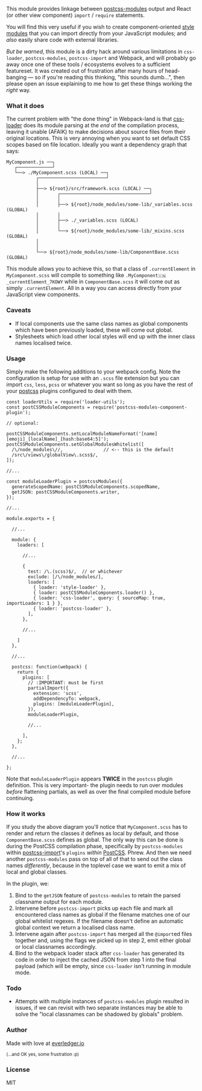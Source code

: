 This module provides linkage between [postcss-modules](https://github.com/css-modules/postcss-modules) output and React (or other view component) `import` / `require` statements.

You will find this very useful if you wish to create component-oriented [style modules](https://github.com/css-modules/css-modules#css-modules) that you can import directly from your JavaScript modules; and *also* easily share code with external libraries.

*But be warned*, this module is a dirty hack around various limitations in `css-loader`, `postcss-modules`, `postcss-import` and Webpack, and will probably go away once one of these tools / ecosystems evolves to a sufficient featureset. It was created out of frustration after many hours of head-banging &mdash; so if you're reading this thinking, "this sounds dumb...", then please open an issue explaining to me how to get these things working the *right* way.


### What it does

The current problem with "the done thing" in Webpack-land is that [css-loader](https://github.com/webpack/css-loader) does its module parsing at the *end* of the compilation process, leaving it unable (AFAIK) to make decisions about source files from their original locations. This is very annoying when you want to set default CSS scopes based on file location. Ideally you want a dependency graph that says:

```
MyComponent.js ──┐
   ┌─────────────┘
   └──> ./MyComponent.scss (LOCAL) ──┐
           ┌─────────────────────────┘
           │
           ├──> ${root}/src/framework.scss (LOCAL) ──┐
           │       ┌─────────────────────────────────┘
           │       │
           │       ├──> ${root}/node_modules/some-lib/_variables.scss (GLOBAL)
           │       │
           │       ├──> ./_variables.scss (LOCAL)
           │       │
           │       └──> ${root}/node_modules/some-lib/_mixins.scss (GLOBAL)
           │
           │
           └──> ${root}/node_modules/some-lib/ComponentBase.scss (GLOBAL)
```

This module allows you to achieve this, so that a class of `.currentElement` in `MyComponent.scss` will compile to something like `.MyComponent🇮🇳_currentElement_7KOWY` while in `ComponentBase.scss` it will come out as simply `.currentElement`. All in a way you can access directly from your JavaScript view components.


### Caveats

- If local components use the same class names as global components which have been previously loaded, these will come out global.
- Stylesheets which load other local styles will end up with the inner class names localised twice.


### Usage

Simply make the following additions to your webpack config. Note the configuration is setup for use with an `.scss` file extension but you can import `css`, `less`, `pcss` or whatever you want so long as you have the rest of your [postcss](https://github.com/postcss/postcss) plugins configured to deal with them.

    const loaderUtils = require('loader-utils');
    const postCSSModuleComponents = require('postcss-modules-component-plugin');

    // optional:

    postCSSModuleComponents.setLocalModuleNameFormat('[name][emoji]_[localName]_[hash:base64:5]');
    postCSSModuleComponents.setGlobalModulesWhitelist([
      /\/node_modules\//,               // <-- this is the default
      /src\/views\/globalView\.scss$/,
    ]);

    //...

    const moduleLoaderPlugin = postcssModules({
      generateScopedName: postCSSModuleComponents.scopedName,
      getJSON: postCSSModuleComponents.writer,
    });

    //...

    module.exports = {
        
      //...   

      module: {
        loaders: [

          //...

          {
            test: /\.(scss)$/,  // or whichever
            exclude: [/\/node_modules/],
            loaders: [
              { loader: 'style-loader' },
              { loader: postCSSModuleComponents.loader() },
              { loader: 'css-loader', query: { sourceMap: true, importLoaders: 1 } },
              { loader: 'postcss-loader' },
            ],
          },

          //...

        ]
      },

      //...

      postcss: function(webpack) {
        return {
          plugins: [
            // :IMPORTANT: must be first
            partialImport({
              extension: 'scss',
              addDependencyTo: webpack,
              plugins: [moduleLoaderPlugin],
            }),
            moduleLoaderPlugin,

            //...

          ],
        };
      },

      //...

    };

Note that `moduleLoaderPlugin` appears **TWICE** in the `postcss` plugin definition. This is very important- the plugin needs to run over modules *before* flattening partials, as well as over the final compiled module before continuing.


### How it works

If you study the above diagram you'll notice that `MyComponent.scss` has to render and return the classes *it* defines as local by default, and those `ComponentBase.scss` defines as global. The only way this can be done is during the PostCSS compilation phase, specifically by `postcss-modules` within [postcss-import](https://github.com/postcss/postcss-import)'s `plugins` *within* [PostCSS](https://github.com/postcss/postcss). Phrew. And then we need another `postcss-modules` pass on top of all of that to send out the class names *differently*, because in the toplevel case we want to emit a mix of local and global classes.

In the plugin, we:

1. Bind to the `getJSON` feature of `postcss-modules` to retain the parsed classname output for each module.
2. Intervene before `postcss-import` picks up each file and mark all encountered class names as global if the filename matches one of our global whitelist regexes. If the filename doesn't define an automatic global context we return a localised class name.
3. Intervene again after `postcss-import` has merged all the `@import`ed files together and, using the flags we picked up in step 2, emit either global or local classnames accordingly.
4. Bind to the webpack loader stack after `css-loader` has generated its code in order to inject the cached JSON from step 1 into the final payload (which will be empty, since `css-loader` isn't running in module mode.


### Todo

- Attempts with multiple instances of `postcss-modules` plugin resulted in issues, if we can revisit with two separate instances may be able to solve the "local classnames can be shadowed by globals" problem.


### Author

Made with love at [everledger.io](http://www.everledger.io/)

<small>(...and OK yes, some frustration :p)</small>


### License

MIT
